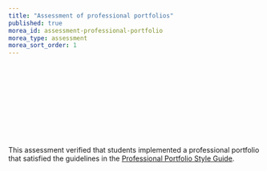 ```yaml
---
title: "Assessment of professional portfolios"
published: true
morea_id: assessment-professional-portfolio
morea_type: assessment
morea_sort_order: 1
---
```


<link rel="stylesheet" href="http://cdn.oesmith.co.uk/morris-0.4.3.min.css">
<script src="http://cdnjs.cloudflare.com/ajax/libs/raphael/2.1.0/raphael-min.js"></script>
<script src="http://cdn.oesmith.co.uk/morris-0.4.3.min.js"></script>

<div class="row">
  <div class="col-sm-8">
    <div class="well">
      <div id="assessment-professional-portfolio" style="height: 150px;"></div>
    </div>
  </div>

  <div class="col-sm-4">
    <p>
    This assessment verified that students implemented a professional portfolio 
    that satisfied the guidelines in the <a href="/morea/020.professional-persona/reading-4.html">Professional Portfolio Style Guide</a>.
    </p>
  </div>

<script>
Morris.Bar({
  element: 'assessment-professional-portfolio',
  hideHover: 'auto',
  data: [
        { y: 'Excellent (%)', num: 50 },
        { y: 'Satisfactory (%)', num: 20 },
        { y: 'Unsatisfactory (%)', num: 30 },
        ],
  xkey: 'y',
  ykeys: ['num'],
  resize: true,
  labels: ['Students']
});
</script>
